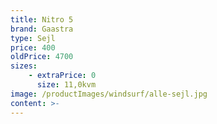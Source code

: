 ```yaml
---
title: Nitro 5
brand: Gaastra
type: Sejl
price: 400
oldPrice: 4700
sizes:
    - extraPrice: 0
      size: 11,0kvm
image: /productImages/windsurf/alle-sejl.jpg
content: >-
---
```

